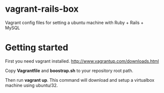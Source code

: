 vagrant-rails-box
=================

Vagrant config files for setting a ubuntu machine with Ruby + Rails + MySQL


Getting started
==============

First you need vagrant installed. http://www.vagrantup.com/downloads.html

Copy **Vagrantfile** and **boostrap.sh** to your repository root path.

Then run **vagrant up**. This command will download and setup a virtualbox machine using ubuntu/32.
